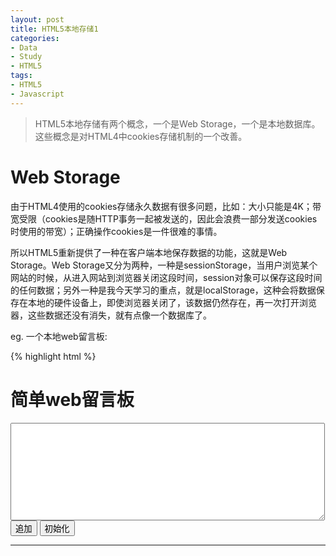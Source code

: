 ```yaml
---
layout: post
title: HTML5本地存储1
categories:
- Data
- Study
- HTML5
tags:
- HTML5
- Javascript
---
```


> HTML5本地存储有两个概念，一个是Web Storage，一个是本地数据库。这些概念是对HTML4中cookies存储机制的一个改善。  

# Web Storage  
由于HTML4使用的cookies存储永久数据有很多问题，比如：大小只能是4K；带宽受限（cookies是随HTTP事务一起被发送的，因此会浪费一部分发送cookies时使用的带宽）；正确操作cookies是一件很难的事情。  

所以HTML5重新提供了一种在客户端本地保存数据的功能，这就是Web Storage。Web Storage又分为两种，一种是sessionStorage，当用户浏览某个网站的时候，从进入网站到浏览器关闭这段时间，session对象可以保存这段时间的任何数据；另外一种是我今天学习的重点，就是localStorage，这种会将数据保存在本地的硬件设备上，即使浏览器关闭了，该数据仍然存在，再一次打开浏览器，这些数据还没有消失，就有点像一个数据库了。  

eg\. 一个本地web留言板:   

{% highlight html %}
<!DOCTYPE html>
<html>
    <head>
        <meta charset="UTF-8">
        <title>简单web留言板</title>
    </head>
    <body>
        <h1>简单web留言板</h1>
        <textarea id="memo" cols="60" rows="10"></textarea><br>
        <input type="button" value="追加" onclick="saveStorage('memo');">
        <input type="button" value="初始化" onclick="clearStorage('msg');">
        <hr>
        <p id="msg"></p>
        <script type="text/javascript">
        	function saveStorage(idss){
        		var datas = document.getElementById(idss).value;
        		var times = new Date().getTime();
        		localStorage.setItem(times,datas);
        		alert('saved');
        		localStorages('msg');	
        		//alert('saved1');
        	}
        	
        	function localStorages(idss){
        		var results = '<table border="1">';
        		for(var i = 0; i < localStorage.length; i++){
        			var key = localStorage.key(i);
        			var values = localStorage.getItem(key);
        			var datte = new Date();
        			datte.setTime(key);
        			var datestr = datte.toGMTString();
        			results += '<tr><td>' + values + '</td><td>' + datestr + '</td></tr>';	
        		}	
        		results += '</table>';
        		var targets = document.getElementById(idss);
        		targets.innerHTML = results;
        	}
        	
        	function clearStorage(){
        		localStorage.clear();
        		alert('clear successed!!!!');	
        		loadStorage('msg');
        	}
        	
        </script>
    </body>
</html>
{% endhighlight %}   

预览图：   

![html5](http://i.imgur.com/dY7ka.png)  

